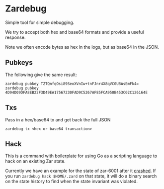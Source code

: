 # Zardebug

Simple tool for simple debugging.

We try to accept both hex and base64 formats and provide a useful response.

Note we often encode bytes as hex in the logs, but as base64 in the JSON.

## Pubkeys

The following give the same result:

```
zardebug pubkey TZTQnfqOsi89SeoXVnIw+tnFJnr4X8qVC0U8AsEmFk4=
zardebug pubkey 4D94D09DFA8EB22F3D49EA17567230FAD9C5267AF85FCA950B453C02C126164E
```

## Txs

Pass in a hex/base64 tx and get back the full JSON

```
zardebug tx <hex or base64 transaction>
```

## Hack

This is a command with boilerplate for using Go as a scripting language to hack
on an existing Zar state.

Currently we have an example for the state of zar-6001 after it
[crashed](https://github.com/cosmos/cosmos-sdk/blob/master/cmd/zar/testnets/STATUS.md#june-13-2018-230-est---published-postmortem-of-zar-6001-failure). 
If you run `zardebug hack $HOME/.zard` on that 
state, it will do a binary search on the state history to find when the state
invariant was violated.
